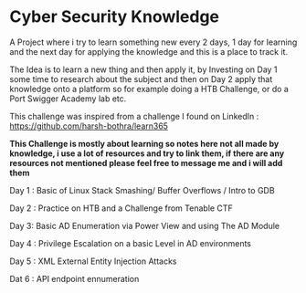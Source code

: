 # Cyber Security Knowledge
 A Project where i try to learn something new every 2 days, 1 day for learning and the next day for applying the knowledge and this is a place to track it.

The Idea is to learn a new thing and then apply it, by Investing on Day 1 some time to research about the subject and then on Day 2 apply that knowledge onto a platform so for example doing a HTB Challenge, or do a Port Swigger Academy lab etc.

This challenge was inspired from a challenge I found on LinkedIn : https://github.com/harsh-bothra/learn365

**This Challenge is mostly about learning so notes here not all made by knowledge, i use a lot of resources and try to link them, if there are any resources not mentioned please feel free to message me and i will add them**

Day 1 : Basic of Linux Stack Smashing/ Buffer Overflows / Intro to GDB

Day 2 : Practice on HTB and a Challenge from Tenable CTF

Day 3: Basic AD Enumeration via Power View and using The AD Module

Day 4 : Privilege Escalation on a basic Level in AD environments

Day 5 : XML External Entity Injection Attacks

Dat 6 : API endpoint ennumeration 
